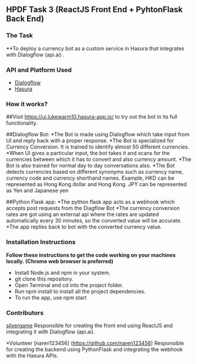 ## HPDF Task 3 (ReactJS Front End + PyhtonFlask Back End)
 
 ### The Task
 **To deploy a currency bot as a custom service in Hasura that integrates with Dialogflow (api.ai) .

 ### API and Platform Used
 * [Dialogflow](https://dialogflow.com/docs/getting-started/building-your-first-agent)
 * [Hasura](https://docs.hasura.io/0.15/manual/getting-started/index.html)
 
 
 ### How it works?
 
 ##Visit https://ui.lukewarm10.hasura-app.io/ to try out the bot in its full functionality.
 
 ##Dialogflow Bot:
*The Bot is made using Dialogflow which take input from UI and reply back with a proper response.
*The Bot is specialized for Currency Conversion. It is trained to identify almost 50 different currencies. 
*When UI gives a particular input, the bot takes it and scans for the currencies between which it has to convert and also currency amount.
*The Bot is also trained for normal day to day conversations also.
*The Bot detects currencies based on different synonyms such as currency name, currency code and currency shorthand names. Example, HKD can be represented as Hong Kong dollar and Hong Kong. JPY can be represented as Yen and Japanese yen

##Python Flask app:
*The python flask app acts as a webhook which accepts post requests from the Diagflow Bot
*The currency conversion rates are got using an external api where the  rates are updated automatically every 30 minutes, so the converted value will be accurate.
*The app replies back to bot with the converted currency value.

### Installation Instructions
**Follow these instructions to get the code working on your machines locally. (Chrome web browser is preferred)**
* Install Node.js and npm in your system.
* git clone this repository.
* Open Terminal and cd into the project folder.
* Run npm install to install all the project dependencies.
* To run the app, use npm start

### Contributors
[silvergame](https://github.com/silvergame) Responsible for creating the front end using ReactJS and integrating it with Dialogflow (api.ai).

*Volunteer
[naren123456] (https://github.com/naren123456) Responsible for creating the backend using PythonFlask and integrating the webhook with the Hasura APIs.
